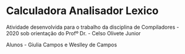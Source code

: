 # Calculadora Analisador Lexico
Atividade desenvolvida para o trabalho da disciplina de Compiladores - 2020 sob orientação do Profº Dr. - Celso Olivete Junior

Alunos - Giulia Campos e Weslley de Campos
